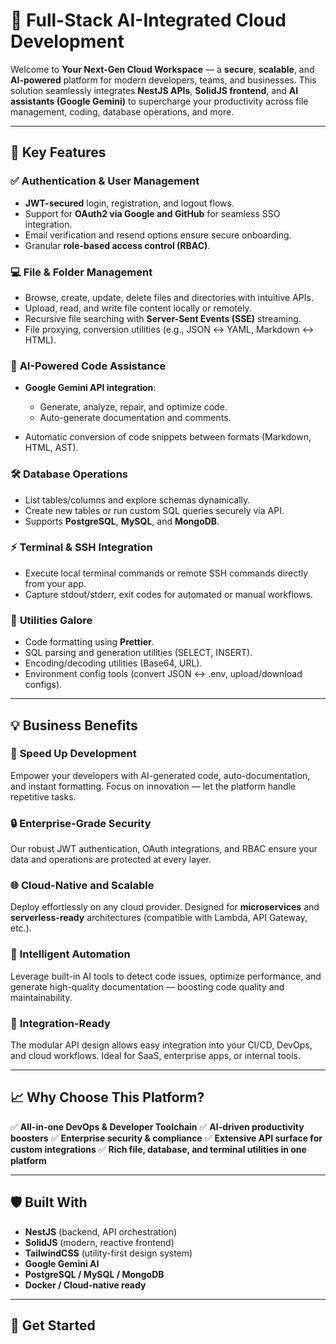 # 🚀 **Full-Stack AI-Integrated Cloud Development**

Welcome to **Your Next-Gen Cloud Workspace** — a **secure**, **scalable**, and **AI-powered** platform for modern developers, teams, and businesses. This solution seamlessly integrates **NestJS APIs**, **SolidJS frontend**, and **AI assistants (Google Gemini)** to supercharge your productivity across file management, coding, database operations, and more.

---

## 🌟 **Key Features**

### ✅ **Authentication & User Management**

* **JWT-secured** login, registration, and logout flows.
* Support for **OAuth2 via Google and GitHub** for seamless SSO integration.
* Email verification and resend options ensure secure onboarding.
* Granular **role-based access control (RBAC)**.

### 💻 **File & Folder Management**

* Browse, create, update, delete files and directories with intuitive APIs.
* Upload, read, and write file content locally or remotely.
* Recursive file searching with **Server-Sent Events (SSE)** streaming.
* File proxying, conversion utilities (e.g., JSON ↔ YAML, Markdown ↔ HTML).

### 📝 **AI-Powered Code Assistance**

* **Google Gemini API integration**:

  * Generate, analyze, repair, and optimize code.
  * Auto-generate documentation and comments.
* Automatic conversion of code snippets between formats (Markdown, HTML, AST).

### 🛠 **Database Operations**

* List tables/columns and explore schemas dynamically.
* Create new tables or run custom SQL queries securely via API.
* Supports **PostgreSQL**, **MySQL**, and **MongoDB**.

### ⚡ **Terminal & SSH Integration**

* Execute local terminal commands or remote SSH commands directly from your app.
* Capture stdout/stderr, exit codes for automated or manual workflows.

### 🎨 **Utilities Galore**

* Code formatting using **Prettier**.
* SQL parsing and generation utilities (SELECT, INSERT).
* Encoding/decoding utilities (Base64, URL).
* Environment config tools (convert JSON ↔ .env, upload/download configs).

---

## 💡 **Business Benefits**

### 🚀 **Speed Up Development**

Empower your developers with AI-generated code, auto-documentation, and instant formatting. Focus on innovation — let the platform handle repetitive tasks.

### 🔒 **Enterprise-Grade Security**

Our robust JWT authentication, OAuth integrations, and RBAC ensure your data and operations are protected at every layer.

### 🌐 **Cloud-Native and Scalable**

Deploy effortlessly on any cloud provider. Designed for **microservices** and **serverless-ready** architectures (compatible with Lambda, API Gateway, etc.).

### 🧠 **Intelligent Automation**

Leverage built-in AI tools to detect code issues, optimize performance, and generate high-quality documentation — boosting code quality and maintainability.

### 🔌 **Integration-Ready**

The modular API design allows easy integration into your CI/CD, DevOps, and cloud workflows. Ideal for SaaS, enterprise apps, or internal tools.

---

## 📈 **Why Choose This Platform?**

✅ **All-in-one DevOps & Developer Toolchain**
✅ **AI-driven productivity boosters**
✅ **Enterprise security & compliance**
✅ **Extensive API surface for custom integrations**
✅ **Rich file, database, and terminal utilities in one platform**

---

## 🛡 **Built With**

* **NestJS** (backend, API orchestration)
* **SolidJS** (modern, reactive frontend)
* **TailwindCSS** (utility-first design system)
* **Google Gemini AI**
* **PostgreSQL / MySQL / MongoDB**
* **Docker / Cloud-native ready**

---

## 🚀 **Get Started**



